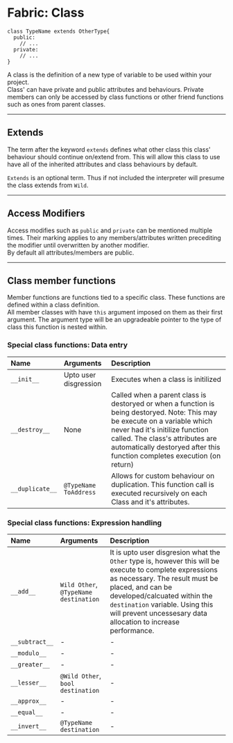 # Fabric: Class
```Fabric
class TypeName extends OtherType{
  public:
    // ...
  private:
    // ...
}
```

A class is the definition of a new type of variable to be used within your project.  
Class' can have private and public attributes and behaviours. Private members can only be accessed by class functions or other friend functions such as ones from parent classes.

---

## Extends
The term after the keyword ``extends`` defines what other class this class' behaviour should continue on/extend from. This will allow this class to use have all of the inherited attributes and class behaviours by default.  

``Extends`` is an optional term. Thus if not included the interpreter will presume the class extends from ``Wild``.

---

## Access Modifiers
Access modifies such as ``public`` and ``private`` can be mentioned multiple times. Their marking applies to any members/attributes written precediting the modifier until overwritten by another modifier.  
By default all attributes/members are public.

---

## Class member functions
Member functions are functions tied to a specific class. These functions are defined within a class definition.  
All member classes with have ``this`` argument imposed on them as their first argument. The argument type will be an upgradeable pointer to the type of class this function is nested within.


### Special class functions: Data entry
| Name | Arguments | Description |
|:--|:--|:--|
| ``__init__``      | Upto user disgression | Executes when a class is initilized |
| ``__destroy__``   | None | Called when a parent class is destoryed or when a function is being destoryed. Note: This may be execute on a variable which never had it's initilize function called. The class's attributes are automatically destoryed after this function completes execution (on return) |
| ``__duplicate__`` | ``@TypeName ToAddress`` | Allows for custom behaviour on duplication. This function call is executed recursively on each Class and it's attributes. |

### Special class functions: Expression handling
| Name | Arguments | Description |
|:--|:--|:--|
| ``__add__``       | ``Wild Other``, ``@TypeName destination`` | It is upto user disgresion what the ``Other`` type is, however this will be execute to complete expressions as necessary. The result must be placed, and can be developed/calcuated within the ``destination`` variable. Using this will prevent uncessesary data allocation to increase performance. |
| ``__subtract__``  | - | - |
| ``__modulo__``    | - | - |
| ``__greater__``   | - | - |
| ``__lesser__``    | ``@Wild Other``, ``bool destination`` | - |
| ``__approx__``    | - | - |
| ``__equal__``     | - | - |
| ``__invert__``    | ``@TypeName destination`` | - |
